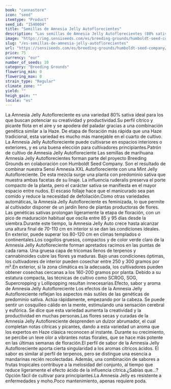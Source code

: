 ```yaml
---
book: "cannastore"
icon: "seed"
itemtype: "Product"
seed_id: "1540004"
title: "Semillas de Amnesia Jelly Autoflorecientes"
description: "Las semillas de Amnesia Jelly Autoflorecientes (80% sativa, 20% ruderalis) poseen un aroma floral intenso, dulce y cítrico, que recuerda a la Haze clásica."
image: "https://img.sensiseeds.com/es/breeding-grounds/humboldt-seed-company/amnesia-jelly-autofloreciente-image.png"
slug: "/es-semillas-de-amnesia-jelly-autoflorecientes"
url: "https://sensiseeds.com/es/breeding-grounds/humboldt-seed-company/amnesia-jelly-autofloreciente?a_aid=cannastore"
price: 75
currency: "eur"
number_of_seeds: 10
category: "Breeding Grounds"
flowering_min: 0
flowering_max: 0
strain_type: "Regular"
climate_zone: ""
yield: ""
heigh_gain: ""
locale: "es"
---
```

La Amnesia Jelly Autofloreciente es una variedad 80% sativa ideal para los que buscan potenciar su creatividad y productividad.Su perfil cítrico y picante flota en el aire y se apodera del paladar gracias a una combinación genética similar a la Haze. De etapa de floración más rápida que una Haze tradicional, esta variedad es mucho más manejable en el cuarto de cultivo. La Amnesia Jelly Autofloreciente puede cultivarse en espacios interiores o exteriores, y es una buena elección para cultivadores principiantes.Patrón de cultivo de Amnesia Jelly Autofloreciente Las semillas de marihuana Amnesia Jelly Autoflorecientes forman parte del proyecto Breeding Grounds en colaboración con Humboldt Seed Company. Son el resultado de combinar nuestra Sensi Amnesia XXL Autofloreciente con una Mint Jelly Autofloreciente. De esta mezcla surge una planta con predominio sativa que muestra ambas facetas de su linaje. La influencia ruderalis preserva el porte compacto de la planta, pero el carácter sativa se manifiesta en el mayor espacio entre nudos. El escaso follaje hace que el manicurado sea pan comido y reduce la necesidad de defoliación.Como otras variedades automáticas, la Amnesia Jelly Autofloreciente es feminizada, lo que permite al cultivador disponer de un jardín lleno de plantas productoras de flores. Las genéticas sativas prolongan ligeramente la etapa de floración, con un pico de maduración habitual que oscila entre 85 y 95 días desde la siembra.Durante este tiempo, la Amnesia Jelly Auto crece hasta alcanzar una altura final de 70-110 cm en interior si se dan las condiciones ideales. En exterior, puede superar los 80-120 cm en climas templados o continentales.Los cogollos gruesos, compactos y de color verde claro de la Amnesia Jelly Autofloreciente forman apretados racimos en las puntas de cada rama. Una gruesa capa de tricomas llenos de terpenos y cannabinoides cubre las flores ya maduras. Bajo unas condiciones óptimas, los cultivadores de interior pueden cosechar entre 250 y 300 gramos por m².En exterior, si la zona climática es la adecuada, los cultivadores pueden obtener cosechas cercanas a los 160-200 gramos por planta. Debido a su estatura compacta, las técnicas de cultivo como SCROG, SOG, Supercropping y Lollipopping resultan innecesarias.Efecto, sabor y aroma de Amnesia Jelly Autofloreciente Los efectos de la Amnesia Jelly Autofloreciente reflejan los aspectos más sutiles de las genéticas de predominio sativa. Actúa rápidamente, empezando por la cabeza. Se puede sentir un cosquilleo cálido en la mente, estimulando una sensación cerebral y eufórica. Se dice que esta variedad aumenta la creatividad y la productividad en muchas personas.Las flores secas y curadas de la Amnesia Jelly Autofloreciente desprenden un dulzor abrumador, el cual completan notas cítricas y picantes, dando a esta variedad un aroma que los expertos en Haze clásica reconocen al instante. Durante su crecimiento, se percibe un leve olor a vibrantes notas florales, que se hace más potente en las últimas semanas de floración.El perfil de sabor de la Amnesia Jelly Autofloreciente aporta cierta singularidad a los aromas cítricos ácidos. El sabor es similar al perfil de terpenos, pero se distingue una esencia a mandarinas recién recolectadas. Además, una combinación de sabores a frutas tropicales contribuye a la melosidad del conjunto, al tiempo que reduce ligeramente el efecto ácido de la influencia cítrica.¿Sabías que…? Opción fácil de cultivar para principiantes.La Amnesia Jelly es resistente a enfermedades y moho.Poco mantenimiento, apenas requiere poda.
